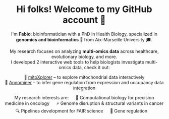 <html>
  <h1 align="center"> 
    Hi folks! Welcome to my GitHub account 👋
  </h1>
  
  <div align="center">
    <p>
      I'm <b>Fabio</b>: bioinformatician with a PhD in Health Biology, specialized in <b>genomics and bioinformatics</b> 🧬 from Aix-Marseille University 🎓.
    </p>
    <p>
      My research focuses on analyzing <b>multi-omics data</b> across healthcare, evolutionary biology, and more. <br>I developed 2 interactive web tools to help biologists investigate multi-omics data, check it out:
    </p>
    <p>
      🔹 <a href="https://mitoxplorer3.ibdm.univ-amu.fr/index.php">mitoXplorer</a> – to explore mitochondrial data interactively <br>
      🔹 <a href="https://kailash.ibdm.univ-amu.fr/AnnoMiner/">Annominer</a> – to infer gene regulation from expression and occupancy data integration
    </p>
    <p>
      My research interests are: &emsp;
      🔬 Computational biology for precision medicine in oncology &emsp;
      ⚡ Genome disruption & structural variants in cancer
      🔍 Pipelines development for FAIR science &emsp;
      🧬 Gene regulation &emsp;
    </p>
   </div> 
 </html>
